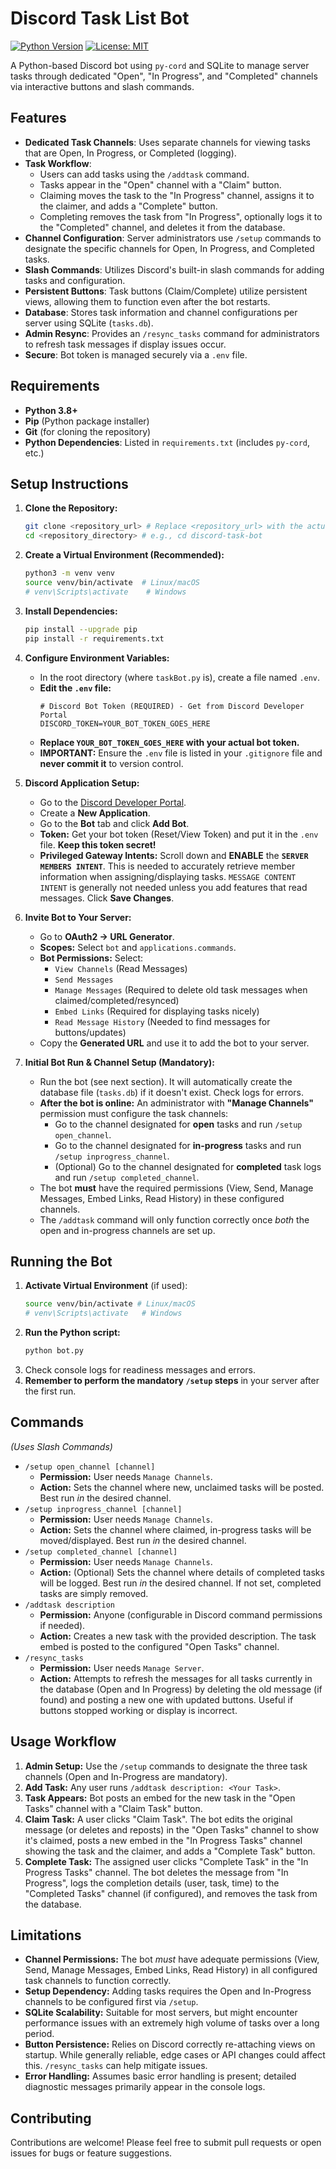 # Discord Task List Bot

[![Python Version](https://img.shields.io/badge/python-3.8+-blue.svg)](https://www.python.org/downloads/)
[![License: MIT](https://img.shields.io/badge/License-MIT-yellow.svg)](https://opensource.org/licenses/MIT) <!-- Assuming MIT, adjust if different -->

A Python-based Discord bot using `py-cord` and SQLite to manage server tasks through dedicated "Open", "In Progress", and "Completed" channels via interactive buttons and slash commands.

## Features

*   **Dedicated Task Channels**: Uses separate channels for viewing tasks that are Open, In Progress, or Completed (logging).
*   **Task Workflow**:
    *   Users can add tasks using the `/addtask` command.
    *   Tasks appear in the "Open" channel with a "Claim" button.
    *   Claiming moves the task to the "In Progress" channel, assigns it to the claimer, and adds a "Complete" button.
    *   Completing removes the task from "In Progress", optionally logs it to the "Completed" channel, and deletes it from the database.
*   **Channel Configuration**: Server administrators use `/setup` commands to designate the specific channels for Open, In Progress, and Completed tasks.
*   **Slash Commands**: Utilizes Discord's built-in slash commands for adding tasks and configuration.
*   **Persistent Buttons**: Task buttons (Claim/Complete) utilize persistent views, allowing them to function even after the bot restarts.
*   **Database**: Stores task information and channel configurations per server using SQLite (`tasks.db`).
*   **Admin Resync**: Provides an `/resync_tasks` command for administrators to refresh task messages if display issues occur.
*   **Secure**: Bot token is managed securely via a `.env` file.

## Requirements

*   **Python 3.8+**
*   **Pip** (Python package installer)
*   **Git** (for cloning the repository)
*   **Python Dependencies**: Listed in `requirements.txt` (includes `py-cord`, etc.)

## Setup Instructions

1.  **Clone the Repository:**
    ```bash
    git clone <repository_url> # Replace <repository_url> with the actual URL
    cd <repository_directory> # e.g., cd discord-task-bot
    ```

2.  **Create a Virtual Environment (Recommended):**
    ```bash
    python3 -m venv venv
    source venv/bin/activate  # Linux/macOS
    # venv\Scripts\activate    # Windows
    ```

3.  **Install Dependencies:**
    ```bash
    pip install --upgrade pip
    pip install -r requirements.txt
    ```

4.  **Configure Environment Variables:**
    *   In the root directory (where `taskBot.py` is), create a file named `.env`.
    *   **Edit the `.env` file:**
        ```env
        # Discord Bot Token (REQUIRED) - Get from Discord Developer Portal
        DISCORD_TOKEN=YOUR_BOT_TOKEN_GOES_HERE
        ```
    *   **Replace `YOUR_BOT_TOKEN_GOES_HERE` with your actual bot token.**
    *   **IMPORTANT:** Ensure the `.env` file is listed in your `.gitignore` file and **never commit it** to version control.

5.  **Discord Application Setup:**
    *   Go to the [Discord Developer Portal](https://discord.com/developers/applications).
    *   Create a **New Application**.
    *   Go to the **Bot** tab and click **Add Bot**.
    *   **Token:** Get your bot token (Reset/View Token) and put it in the `.env` file. **Keep this token secret!**
    *   **Privileged Gateway Intents:** Scroll down and **ENABLE** the **`SERVER MEMBERS INTENT`**. This is needed to accurately retrieve member information when assigning/displaying tasks. `MESSAGE CONTENT INTENT` is generally not needed unless you add features that read messages. Click **Save Changes**.

6.  **Invite Bot to Your Server:**
    *   Go to **OAuth2 -> URL Generator**.
    *   **Scopes:** Select `bot` and `applications.commands`.
    *   **Bot Permissions:** Select:
        *   `View Channels` (Read Messages)
        *   `Send Messages`
        *   `Manage Messages` (Required to delete old task messages when claimed/completed/resynced)
        *   `Embed Links` (Required for displaying tasks nicely)
        *   `Read Message History` (Needed to find messages for buttons/updates)
    *   Copy the **Generated URL** and use it to add the bot to your server.

7.  **Initial Bot Run & Channel Setup (Mandatory):**
    *   Run the bot (see next section). It will automatically create the database file (`tasks.db`) if it doesn't exist. Check logs for errors.
    *   **After the bot is online:** An administrator with **"Manage Channels"** permission must configure the task channels:
        *   Go to the channel designated for **open** tasks and run `/setup open_channel`.
        *   Go to the channel designated for **in-progress** tasks and run `/setup inprogress_channel`.
        *   (Optional) Go to the channel designated for **completed** task logs and run `/setup completed_channel`.
    *   The bot **must** have the required permissions (View, Send, Manage Messages, Embed Links, Read History) in these configured channels.
    *   The `/addtask` command will only function correctly once *both* the open and in-progress channels are set up.

## Running the Bot

1.  **Activate Virtual Environment** (if used):
    ```bash
    source venv/bin/activate # Linux/macOS
    # venv\Scripts\activate   # Windows
    ```
2.  **Run the Python script:**
    ```bash
    python bot.py
    ```
3.  Check console logs for readiness messages and errors.
4.  **Remember to perform the mandatory `/setup` steps** in your server after the first run.

## Commands

*(Uses Slash Commands)*

*   `/setup open_channel [channel]`
    *   **Permission:** User needs `Manage Channels`.
    *   **Action:** Sets the channel where new, unclaimed tasks will be posted. Best run *in* the desired channel.
*   `/setup inprogress_channel [channel]`
    *   **Permission:** User needs `Manage Channels`.
    *   **Action:** Sets the channel where claimed, in-progress tasks will be moved/displayed. Best run *in* the desired channel.
*   `/setup completed_channel [channel]`
    *   **Permission:** User needs `Manage Channels`.
    *   **Action:** (Optional) Sets the channel where details of completed tasks will be logged. Best run *in* the desired channel. If not set, completed tasks are simply removed.
*   `/addtask description`
    *   **Permission:** Anyone (configurable in Discord command permissions if needed).
    *   **Action:** Creates a new task with the provided description. The task embed is posted to the configured "Open Tasks" channel.
*   `/resync_tasks`
    *   **Permission:** User needs `Manage Server`.
    *   **Action:** Attempts to refresh the messages for all tasks currently in the database (Open and In Progress) by deleting the old message (if found) and posting a new one with updated buttons. Useful if buttons stopped working or display is incorrect.

## Usage Workflow

1.  **Admin Setup:** Use the `/setup` commands to designate the three task channels (Open and In-Progress are mandatory).
2.  **Add Task:** Any user runs `/addtask description: <Your Task>`.
3.  **Task Appears:** Bot posts an embed for the new task in the "Open Tasks" channel with a "Claim Task" button.
4.  **Claim Task:** A user clicks "Claim Task". The bot edits the original message (or deletes and reposts) in the "Open Tasks" channel to show it's claimed, posts a new embed in the "In Progress Tasks" channel showing the task and the claimer, and adds a "Complete Task" button.
5.  **Complete Task:** The assigned user clicks "Complete Task" in the "In Progress Tasks" channel. The bot deletes the message from "In Progress", logs the completion details (user, task, time) to the "Completed Tasks" channel (if configured), and removes the task from the database.

## Limitations

*   **Channel Permissions:** The bot *must* have adequate permissions (View, Send, Manage Messages, Embed Links, Read History) in all configured task channels to function correctly.
*   **Setup Dependency:** Adding tasks requires the Open and In-Progress channels to be configured first via `/setup`.
*   **SQLite Scalability:** Suitable for most servers, but might encounter performance issues with an extremely high volume of tasks over a long period.
*   **Button Persistence:** Relies on Discord correctly re-attaching views on startup. While generally reliable, edge cases or API changes could affect this. `/resync_tasks` can help mitigate issues.
*   **Error Handling:** Assumes basic error handling is present; detailed diagnostic messages primarily appear in the console logs.

## Contributing

Contributions are welcome! Please feel free to submit pull requests or open issues for bugs or feature suggestions.
